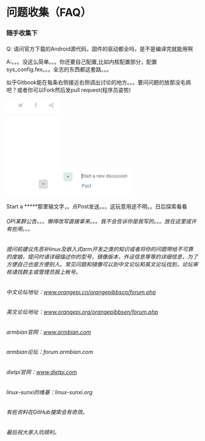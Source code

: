 # 问题收集（FAQ）

### 随手收集下

#### 

Q: 请问官方下载的Android源代码，固件的驱动都全吗，是不是编译完就能用啊

A:。。。没这么简单。。。你还要自己配置,比如内核配置部分，配置sys\_config.fex。。。全志的东西都这套路。。。

似乎Gitbook能在每条右侧接近右侧调出讨论的地方。。。要问问题的放那没毛病吧？或者你可以Fork然后发pull request\(程序员姿势\)

![](/assets/import.png)![](/assets/import1.png)

Start a \*\*\*\*\*那里输文字，。点Post发送。。。这玩意用途不明。。日后探索看看

###### OPI某群公告。。。懒得改写直接拿来。。。我不会告诉你是我写的。。。放在这里或许有些用。。。

###### 提问前建议先恶补linux及嵌入式arm开发之类的知识或者将你的问题带给不可靠的度娘，提问时请详细描述你的型号，镜像版本，外设信息等等的详细信息，为了方便自己也是方便别人。常见问题和镜像可以到中文论坛和英文论坛找到，论坛审核请找群主或管理员报上帐号。

###### 中文论坛地址：www.orangepi.cn/orangepibbscn/forum.php

###### 英文论坛地址：www.orangepi.org/orangepibbsen/forum.php

###### armbian官网：www.armbian.com

###### armbian论坛：forum.armbian.com

###### dietpi官网：www.dietpi.com

###### linux-sunxi的维基：linux-sunxi.org

###### 有些资料在GitHub搜索会有奇效。

###### 最后祝大家入坑顺利。



